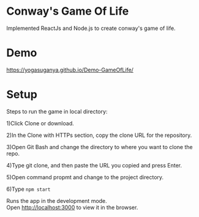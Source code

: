 # Conway's Game Of Life

Implemented ReactJs and Node.js to create conway's game of life.

# Demo

https://yogasuganya.github.io/Demo-GameOfLife/

# Setup

Steps to run the game in local directory:

1)Click Clone or download.

2)In the Clone with HTTPs section, copy the clone URL for the repository.

3)Open Git Bash and change the directory to where you want to clone the repo.

4)Type git clone, and then paste the URL you copied and press Enter.

5)Open command propmt and change to the project directory.

6)Type `npm start`

Runs the app in the development mode.<br>
Open [http://localhost:3000](http://localhost:3000) to view it in the browser.
